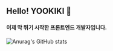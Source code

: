 
## Hello! YOOKIKI 💎

#### 이제 막 뛰기 시작한 프론트엔드 개발자입니다.


![Anurag's GitHub stats](https://github-readme-stats.vercel.app/api?username=yookiki&show_icons=true&theme=cobalt)
